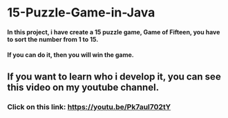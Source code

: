 # 15-Puzzle-Game-in-Java
#### In this project, i have create a 15 puzzle game, Game of Fifteen, you have to sort the number from 1 to 15.
#### If you can do it, then you will win the game.

## If you want to learn who i develop it, you can see this video on my youtube channel.
### Click on this link: https://youtu.be/Pk7aul702tY
